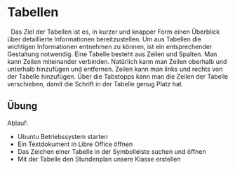 # Tabellen 
  
Das Ziel der Tabellen ist es, in kurzer und knapper Form einen Überblick über detaillierte Informationen bereitzustellen.
Um aus Tabellen die wichtigen Informationen entnehmen zu können, ist ein entsprechender Gestaltung notwendig. 
Eine Tabelle besteht aus Zeilen und Spalten. Man kann Zeilen miteinander verbinden. 
Natürlich kann man Zeilen oberhalb und unterhalb hinzufügen und entfernen. Zeilen kann man links und rechts von der Tabelle 
hinzufügen. Über die Tabstopps kann man die Zeilen der Tabelle verschieben, damit die Schrift in der Tabelle genug Platz hat. 

## Übung 
  
Ablauf: 
* Ubuntu Betriebssystem starten 
* Ein Textdokument in Libre Office öffnen 
* Das Zeichen einer Tabelle in der Symbolleiste suchen und öffnen
* Mit der Tabelle den Stundenplan unsere Klasse erstellen 
  
 


 

